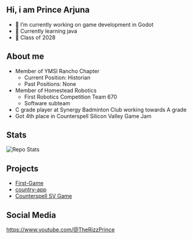## Hi, i am Prince Arjuna

- 🔭 I’m currently working on game development in Godot
- 🌱 Currently learning java
- 🏫 Class of 2028

## About me
* Member of YMSl Rancho Chapter 
  * Current Position: Historian
  * Past Positions: None
* Member of Homestead Robotics
  * First Robotics Competition Team 670
  * Software subteam
* C grade player at Synergy Badminton Club working towards A grade
* Got 4th place in Counterspell Silicon Valley Game Jam
## Stats
![Repo Stats](https://github-readme-stats.vercel.app/api/top-langs/?username=Prince-Arjuna&theme=black-green)

## Projects
* [First-Game](https://github.com/Prince-Arjuna/first-game/blob/main/README.md)
* [country-app](https://github.com/Prince-Arjuna/country-app/blob/main/README.md)
* [Counterspell SV Game](https://www.roblox.com/games/99935537848571/Think-Outside-the-Blocks)

## Social Media

https://www.youtube.com/@TheRizzPrince
    
  






  
  


<!--
**Prince-Arjuna/Prince-Arjuna** is a ✨ _special_ ✨ repository because its `README.md` (this file) appears on your GitHub profile.

Here are some ideas to get you started:

- 🔭 I’m currently working on ...
- 🌱 I’m currently learning ...
- 👯 I’m looking to collaborate on ...
- 🤔 I’m looking for help with ...
- 💬 Ask me about ...
- 📫 How to reach me: ...
- 😄 Pronouns: ...
- ⚡ Fun fact: ...
-->

